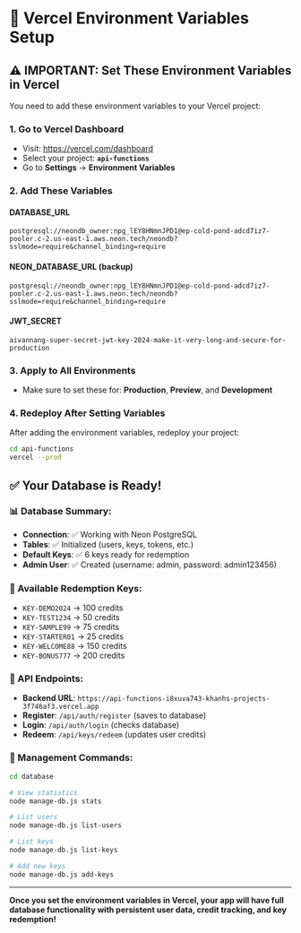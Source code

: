 # 🔧 Vercel Environment Variables Setup

## ⚠️ IMPORTANT: Set These Environment Variables in Vercel

You need to add these environment variables to your Vercel project:

### 1. Go to Vercel Dashboard
- Visit: https://vercel.com/dashboard
- Select your project: **`api-functions`**
- Go to **Settings** → **Environment Variables**

### 2. Add These Variables

#### DATABASE_URL
```
postgresql://neondb_owner:npg_lEY8HNmnJPD1@ep-cold-pond-adcd7iz7-pooler.c-2.us-east-1.aws.neon.tech/neondb?sslmode=require&channel_binding=require
```

#### NEON_DATABASE_URL (backup)
```
postgresql://neondb_owner:npg_lEY8HNmnJPD1@ep-cold-pond-adcd7iz7-pooler.c-2.us-east-1.aws.neon.tech/neondb?sslmode=require&channel_binding=require
```

#### JWT_SECRET
```
aivannang-super-secret-jwt-key-2024-make-it-very-long-and-secure-for-production
```

### 3. Apply to All Environments
- Make sure to set these for: **Production**, **Preview**, and **Development**

### 4. Redeploy After Setting Variables
After adding the environment variables, redeploy your project:
```bash
cd api-functions
vercel --prod
```

## ✅ Your Database is Ready!

### 📊 Database Summary:
- **Connection**: ✅ Working with Neon PostgreSQL
- **Tables**: ✅ Initialized (users, keys, tokens, etc.)
- **Default Keys**: ✅ 6 keys ready for redemption
- **Admin User**: ✅ Created (username: admin, password: admin123456)

### 🔑 Available Redemption Keys:
- `KEY-DEMO2024` → 100 credits
- `KEY-TEST1234` → 50 credits  
- `KEY-SAMPLE99` → 75 credits
- `KEY-STARTER01` → 25 credits
- `KEY-WELCOME88` → 150 credits
- `KEY-BONUS777` → 200 credits

### 🚀 API Endpoints:
- **Backend URL**: `https://api-functions-i8xuva743-khanhs-projects-3f746af3.vercel.app`
- **Register**: `/api/auth/register` (saves to database)
- **Login**: `/api/auth/login` (checks database)
- **Redeem**: `/api/keys/redeem` (updates user credits)

### 📱 Management Commands:
```bash
cd database

# View statistics
node manage-db.js stats

# List users  
node manage-db.js list-users

# List keys
node manage-db.js list-keys

# Add new keys
node manage-db.js add-keys
```

---

**Once you set the environment variables in Vercel, your app will have full database functionality with persistent user data, credit tracking, and key redemption!**